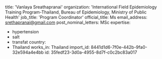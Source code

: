 title: 'Vanlaya Sreathapranai'
organization: 'International Field Epidemiology Training Program-Thailand, Bureau of Epidemiology, Ministry of Public Health'
job_title: 'Program Coordinator'
official_title: Ms
email_address: srethapranai@gmail.com
post_nominal_letters: MSc
expertise:
  - hypertension
  - salt
  - transfat
country:
  - Thailand
works_in: Thailand
import_id: 8441d1d6-7f0e-442b-9fa0-32e594a4e4bb
id: 35fedf23-3d0a-4955-8d7f-c0c2bc83a017
